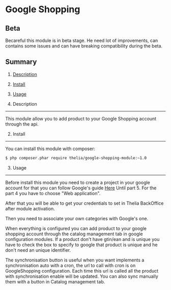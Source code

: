 Google Shopping
===

Beta
--
Becareful this module is in beta stage. 
He need lot of improvements, can contains some issues and can have breaking compatibility during the beta.

Summary
---

1. [Description](#description_en_US)
2. [Install](#install_en_US)
3. [Usage](#usage_en_US)


1. Description <a name="#description_en_US"></a>
---

This module allow you to add product to your Google Shopping account through the api.


2. Install <a name="install_en_US"></a>
---

You can install this module with composer:

```sh
$ php composer.phar require thelia/google-shopping-module:~1.0
```

3. Usage <a name="usage_en_US"></a>
---

Before install this module you need to create a project in your google account for that you can follow Google's guide [Here](https://developers.google.com/shopping-content/v2/quickstart)
Until part 5. For the part 4 you have to choose "Web application".

After that you will be able to get your credentials to set in Thelia BackOffice after module activation.

Then you need to associate your own categories with Google's one.

When everything is configured you can add product to your google shopping account through the catalog management tab in google configuration modules.
If a product don't have gtin/ean and is unique you have to check the box to specify to google that product is unique and he don't need an unique identifier.

The synchronisation button is useful when you want implements a synchronisation auto with a cron, the url to call with cron is on GoogleShopping configuration.
Each time this url is called all the product with synchronisation enable will be updated. You can also sync manually them with a button in Catalog management tab.